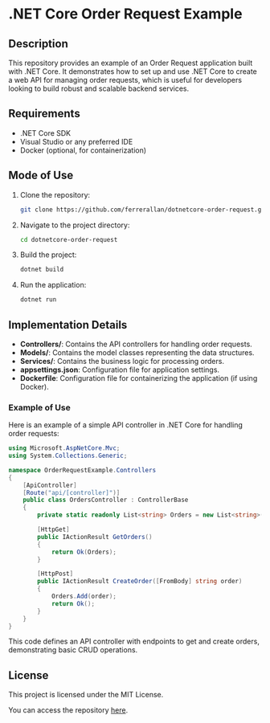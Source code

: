 
# .NET Core Order Request Example

## Description

This repository provides an example of an Order Request application built with .NET Core. It demonstrates how to set up and use .NET Core to create a web API for managing order requests, which is useful for developers looking to build robust and scalable backend services.

## Requirements

- .NET Core SDK
- Visual Studio or any preferred IDE
- Docker (optional, for containerization)

## Mode of Use

1. Clone the repository:
   ```bash
   git clone https://github.com/ferrerallan/dotnetcore-order-request.git
   ```
2. Navigate to the project directory:
   ```bash
   cd dotnetcore-order-request
   ```
3. Build the project:
   ```bash
   dotnet build
   ```
4. Run the application:
   ```bash
   dotnet run
   ```

## Implementation Details

- **Controllers/**: Contains the API controllers for handling order requests.
- **Models/**: Contains the model classes representing the data structures.
- **Services/**: Contains the business logic for processing orders.
- **appsettings.json**: Configuration file for application settings.
- **Dockerfile**: Configuration file for containerizing the application (if using Docker).

### Example of Use

Here is an example of a simple API controller in .NET Core for handling order requests:

```csharp
using Microsoft.AspNetCore.Mvc;
using System.Collections.Generic;

namespace OrderRequestExample.Controllers
{
    [ApiController]
    [Route("api/[controller]")]
    public class OrdersController : ControllerBase
    {
        private static readonly List<string> Orders = new List<string>();

        [HttpGet]
        public IActionResult GetOrders()
        {
            return Ok(Orders);
        }

        [HttpPost]
        public IActionResult CreateOrder([FromBody] string order)
        {
            Orders.Add(order);
            return Ok();
        }
    }
}
```

This code defines an API controller with endpoints to get and create orders, demonstrating basic CRUD operations.

## License

This project is licensed under the MIT License.

You can access the repository [here](https://github.com/ferrerallan/dotnetcore-order-request).
